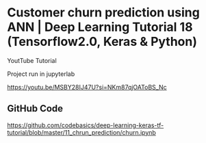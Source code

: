 # Customer churn prediction using ANN | Deep Learning Tutorial 18 (Tensorflow2.0, Keras & Python)
YoutTube Tutorial

Project run in jupyterlab

<https://youtu.be/MSBY28IJ47U?si=NKm87qjOAToBS_Nc>

## GitHub Code
<https://github.com/codebasics/deep-learning-keras-tf-tutorial/blob/master/11_chrun_prediction/churn.ipynb> 


